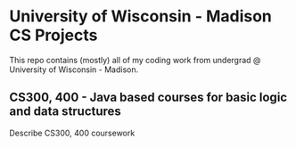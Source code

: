 # University of Wisconsin - Madison CS Projects

This repo contains (mostly) all of my coding work from undergrad @ University of Wisconsin - Madison. 

## CS300, 400 - Java based courses for basic logic and data structures

Describe CS300, 400 coursework
